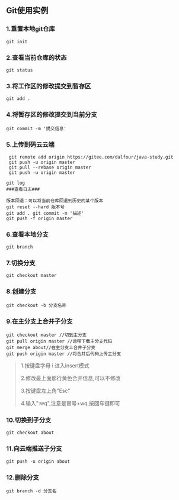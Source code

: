 ## Git使用实例

### 1.重置本地git仓库

```Git
git init
```

### 2.查看当前仓库的状态

```Git
git status
```

### 3.将工作区的修改提交到暂存区

```
git add .
```

### 4.将暂存区的修改提交到当前分支

```
git commit -m '提交信息'
```

### 5.上传到码云云端

```
 git remote add origin https://gitee.com/dalfour/java-study.git
 git push -u origin master
 git pull --rebase origin master
 git push -u origin master   
```

```
git log
###查看日志###

版本回退：可以将当前仓库回退到历史的某个版本
git reset --hard 版本号
git add . git commit -m '描述'
git push -f origin master
```

### 6.查看本地分支

    git branch

### 7.切换分支

```
git checkout master
```

### 8.创建分支

```
git checkout -b 分支名称
```

### 9.在主分支上合并子分支

```
git checkout master //切到主分支
git pull origin master //远程下载主分支代码
git merge about//在主分支上合并子分支
git push origin master //将合并后代码上传主分支              
```

> 1.按键盘字母 i 进入insert模式
>
> 2.修改最上面那行黄色合并信息,可以不修改
>
> 3.按键盘左上角"Esc"
>
> 4.输入":wq",注意是冒号+wq,按回车键即可

### 10.切换到子分支

```
git checkout about
```

### 11.向云端推送子分支

```
git push -u origin about
```

### 12.删除分支

```
git branch -d 分支名
```

